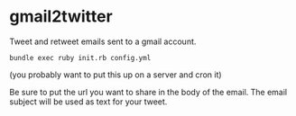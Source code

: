 gmail2twitter
=============

Tweet and retweet emails sent to a gmail account.

    bundle exec ruby init.rb config.yml

(you probably want to put this up on a server and cron it)

Be sure to put the url you want to share in the body of the email. The email subject will be used as text for your tweet.
